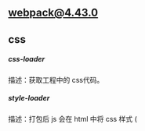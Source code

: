 ## webpack@4.43.0

## css

##### css-loader

描述：获取工程中的 css代码。

##### style-loader

描述：打包后 js 会在 html 中将 css 样式 (<style>),style标签直接dom操作插入html。

弊端：页面插入<style>标签会导致页面闪烁

##### post-css-loader

描述：css样式兼容loader，通过设置浏览器的范围browserslist，来生成兼容browserslist的css代码。

条件：需要配置 autoprefixer 插件

```javascript
{
    test: /\.css$/,
        use: [
            MiniCssExtractPlugin.loader,
            "css-loader",
            {
                loader: "postcss-loader",
                options: {  
                    plugins:[
                        require('autoprefixer')
                    ]
                }
            }
        ]

},
```

##### MiniCssExtractPlugin

描述：直接将 css样式 从默认js文件中提取出来。

优点：提取出css 会减少js文件包的大小。

##### OptimizeCssAssetsWebpackPlugin

描述：优化打包后的css文件，将css文件压缩，减少css文件体积